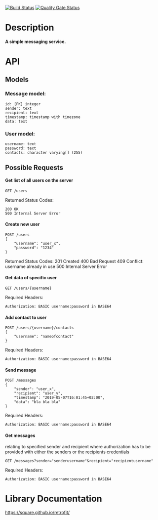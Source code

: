 [![Build Status](https://travis-ci.org/DUE-Info-AG-APP/DuckTalk.svg?branch=master)](https://travis-ci.org/DUE-Info-AG-APP/DuckTalk)
[![Quality Gate Status](https://sonarcloud.io/api/project_badges/measure?project=DuckTalk&metric=alert_status)](https://sonarcloud.io/dashboard?id=DuckTalk)
# Description
#### A simple messaging service.

# API
## Models
### Message model:
```
id: [PK] integer
sender: text
recipient: text
timestamp: timestamp with timezone
data: text
```

### User model:
```
username: text
password: text
contacts: character varying[] (255)
```

## Possible Requests

#### Get list of all users on the server
```
GET /users
```
Returned Status Codes:
```
200 OK
500 Internal Server Error
```

#### Create new user
```
POST /users
{
    "username": "user_x",
    "password": "1234"
}
```
Returned Status Codes:
201 Created
400 Bad Request
409 Conflict: username already in use
500 Internal Server Error

#### Get data of specific user
```
GET /users/{username}
```
Required Headers:
```
Authorization: BASIC username:password in BASE64
```

#### Add contact to user
```
POST /users/{username}/contacts
{
    "username": "nameofcontact"
}
```
Required Headers:
```
Authorization: BASIC username:password in BASE64
```

#### Send message
```
POST /messages
{
    "sender": "user_x",
    "recipient": "user_y",
    "timestamp": "2019-05-07T16:01:45+02:00",
    "data": "bla bla bla"
}
```
Required Headers:
```
Authorization: BASIC username:password in BASE64
```

#### Get messages
relating to specified sender and recipient
where authorization has to be provided with either the
senders or the recipients credentials
```
GET /messages?sender="senderusername"&recipient="recipientusername"
```
Required Headers:
```
Authorization: BASIC username:password in BASE64
```

# Library Documentation
https://square.github.io/retrofit/
